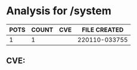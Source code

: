 # Analysis for /system
| POTS | COUNT | CVE | FILE CREATED |
|---|---|---|---|
| 1 | 1 | | 220110-033755 |

## CVE: 
